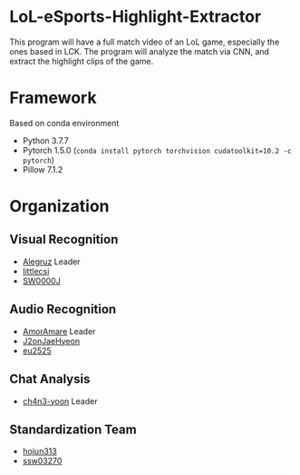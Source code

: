 # LoL-eSports-Highlight-Extractor
This program will have a full match video of an LoL game, especially the ones based in LCK. The program will analyze the match via CNN, and extract the highlight clips of the game.

# Framework
Based on conda environment
* Python 3.7.7
* Pytorch 1.5.0 (`conda install pytorch torchvision cudatoolkit=10.2 -c pytorch`)
* Pillow 7.1.2

# Organization
## Visual Recognition
* [Alegruz](https://github.com/Alegruz) Leader
* [littlecsi](https://github.com/littlecsi)
* [SW0000J](https://github.com/SW0000J)

## Audio Recognition
* [AmorAmare](https://github.com/AmorAmare) Leader
* [J2onJaeHyeon](https://github.com/J2onJaeHyeon)
* [eu2525](https://github.com/eu2525)

## Chat Analysis
* [ch4n3-yoon](https://github.com/ch4n3-yoon) Leader

## Standardization Team
* [hojun313](https://github.com/hojun313)
* [ssw03270](https://github.com/ssw03270)